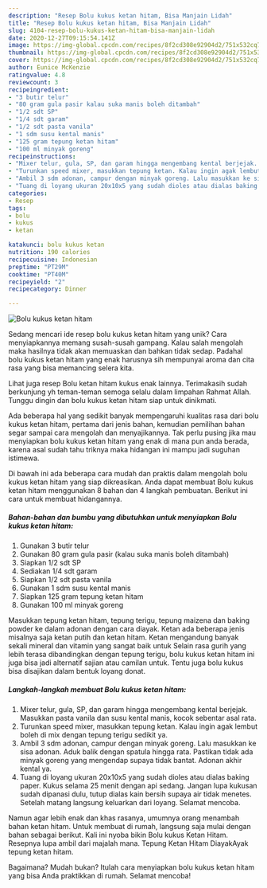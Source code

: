 ```yaml
---
description: "Resep Bolu kukus ketan hitam, Bisa Manjain Lidah"
title: "Resep Bolu kukus ketan hitam, Bisa Manjain Lidah"
slug: 4104-resep-bolu-kukus-ketan-hitam-bisa-manjain-lidah
date: 2020-12-27T09:15:54.141Z
image: https://img-global.cpcdn.com/recipes/8f2cd308e92904d2/751x532cq70/bolu-kukus-ketan-hitam-foto-resep-utama.jpg
thumbnail: https://img-global.cpcdn.com/recipes/8f2cd308e92904d2/751x532cq70/bolu-kukus-ketan-hitam-foto-resep-utama.jpg
cover: https://img-global.cpcdn.com/recipes/8f2cd308e92904d2/751x532cq70/bolu-kukus-ketan-hitam-foto-resep-utama.jpg
author: Eunice McKenzie
ratingvalue: 4.8
reviewcount: 3
recipeingredient:
- "3 butir telur"
- "80 gram gula pasir kalau suka manis boleh ditambah"
- "1/2 sdt SP"
- "1/4 sdt garam"
- "1/2 sdt pasta vanila"
- "1 sdm susu kental manis"
- "125 gram tepung ketan hitam"
- "100 ml minyak goreng"
recipeinstructions:
- "Mixer telur, gula, SP, dan garam hingga mengembang kental berjejak. Masukkan pasta vanila dan susu kental manis, kocok sebentar asal rata."
- "Turunkan speed mixer, masukkan tepung ketan. Kalau ingin agak lembut boleh di mix dengan tepung terigu sedikit ya."
- "Ambil 3 sdm adonan, campur dengan minyak goreng. Lalu masukkan ke sisa adonan. Aduk balik dengan spatula hingga rata. Pastikan tidak ada minyak goreng yang mengendap supaya tidak bantat. Adonan akhir kental ya."
- "Tuang di loyang ukuran 20x10x5 yang sudah dioles atau dialas baking paper. Kukus selama 25 menit dengan api sedang. Jangan lupa kukusan sudah dipanasi dulu, tutup dialas kain bersih supaya air tidak menetes. Setelah matang langsung keluarkan dari loyang. Selamat mencoba."
categories:
- Resep
tags:
- bolu
- kukus
- ketan

katakunci: bolu kukus ketan 
nutrition: 190 calories
recipecuisine: Indonesian
preptime: "PT29M"
cooktime: "PT40M"
recipeyield: "2"
recipecategory: Dinner

---
```



![Bolu kukus ketan hitam](https://img-global.cpcdn.com/recipes/8f2cd308e92904d2/751x532cq70/bolu-kukus-ketan-hitam-foto-resep-utama.jpg)

Sedang mencari ide resep bolu kukus ketan hitam yang unik? Cara menyiapkannya memang susah-susah gampang. Kalau salah mengolah maka hasilnya tidak akan memuaskan dan bahkan tidak sedap. Padahal bolu kukus ketan hitam yang enak harusnya sih mempunyai aroma dan cita rasa yang bisa memancing selera kita.

Lihat juga resep Bolu ketan hitam kukus enak lainnya. Terimakasih sudah berkunjung yh teman-teman semoga selalu dalam limpahan Rahmat Allah. Tunggu dingin dan bolu kukus ketan hitam siap untuk dinikmati.

Ada beberapa hal yang sedikit banyak mempengaruhi kualitas rasa dari bolu kukus ketan hitam, pertama dari jenis bahan, kemudian pemilihan bahan segar sampai cara mengolah dan menyajikannya. Tak perlu pusing jika mau menyiapkan bolu kukus ketan hitam yang enak di mana pun anda berada, karena asal sudah tahu triknya maka hidangan ini mampu jadi suguhan istimewa.


Di bawah ini ada beberapa cara mudah dan praktis dalam mengolah bolu kukus ketan hitam yang siap dikreasikan. Anda dapat membuat Bolu kukus ketan hitam menggunakan 8 bahan dan 4 langkah pembuatan. Berikut ini cara untuk membuat hidangannya.

<!--inarticleads1-->

##### Bahan-bahan dan bumbu yang dibutuhkan untuk menyiapkan Bolu kukus ketan hitam:

1. Gunakan 3 butir telur
1. Gunakan 80 gram gula pasir (kalau suka manis boleh ditambah)
1. Siapkan 1/2 sdt SP
1. Sediakan 1/4 sdt garam
1. Siapkan 1/2 sdt pasta vanila
1. Gunakan 1 sdm susu kental manis
1. Siapkan 125 gram tepung ketan hitam
1. Gunakan 100 ml minyak goreng


Masukkan tepung ketan hitam, tepung terigu, tepung maizena dan baking powder ke dalam adonan dengan cara diayak. Ketan ada beberapa jenis misalnya saja ketan putih dan ketan hitam. Ketan mengandung banyak sekali mineral dan vitamin yang sangat baik untuk Selain rasa gurih yang lebih terasa dibandingkan dengan tepung terigu, bolu kukus ketan hitam ini juga bisa jadi alternatif sajian atau camilan untuk. Tentu juga bolu kukus bisa disajikan dalam bentuk loyang donat. 

<!--inarticleads2-->

##### Langkah-langkah membuat Bolu kukus ketan hitam:

1. Mixer telur, gula, SP, dan garam hingga mengembang kental berjejak. Masukkan pasta vanila dan susu kental manis, kocok sebentar asal rata.
1. Turunkan speed mixer, masukkan tepung ketan. Kalau ingin agak lembut boleh di mix dengan tepung terigu sedikit ya.
1. Ambil 3 sdm adonan, campur dengan minyak goreng. Lalu masukkan ke sisa adonan. Aduk balik dengan spatula hingga rata. Pastikan tidak ada minyak goreng yang mengendap supaya tidak bantat. Adonan akhir kental ya.
1. Tuang di loyang ukuran 20x10x5 yang sudah dioles atau dialas baking paper. Kukus selama 25 menit dengan api sedang. Jangan lupa kukusan sudah dipanasi dulu, tutup dialas kain bersih supaya air tidak menetes. Setelah matang langsung keluarkan dari loyang. Selamat mencoba.


Namun agar lebih enak dan khas rasanya, umumnya orang menambah bahan ketan hitam. Untuk membuat di rumah, langsung saja mulai dengan bahan sebagai berikut. Kali ini nyoba bikin Bolu kukus Ketan Hitam. Resepnya lupa ambil dari majalah mana. Tepung Ketan Hitam DiayakAyak tepung ketan hitam. 

Bagaimana? Mudah bukan? Itulah cara menyiapkan bolu kukus ketan hitam yang bisa Anda praktikkan di rumah. Selamat mencoba!
